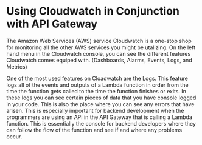 # Using Cloudwatch in Conjunction with API Gateway

The Amazon Web Services (AWS) service Cloudwatch is a one-stop shop for monitoring all the other AWS services you might be utalizing. On the left hand menu in the Cloudwatch console, you can see the different features Cloudwatch comes equiped with. (Dashboards, Alarms, Events, Logs, and Metrics)

One of the most used features on Cloadwatch are the Logs. This feature logs all of the events and outputs of a Lambda function in order from the time the function gets called to the time the function finishes or exits. In these logs you can see certain pieces of data that you have console logged in your code. This is also the place where you can see any errors that have arisen. This is especially important for backend development when the programmers are using an API in the API Gateway that is calling a Lambda function. This is essentially the console for backend developers where they can follow the flow of the function and see if and where any problems occur.
